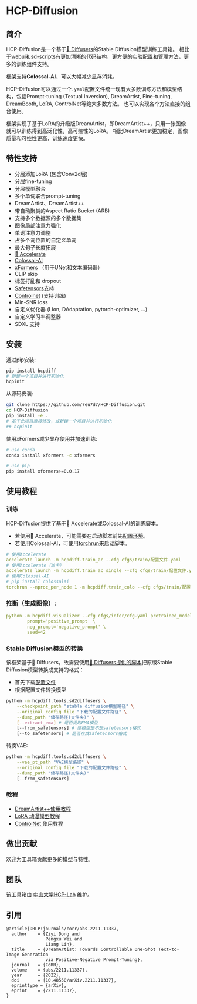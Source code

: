 # HCP-Diffusion

## 简介
HCP-Diffusion是一个基于[🤗 Diffusers](https://github.com/huggingface/diffusers)的Stable Diffusion模型训练工具箱。
相比于[webui](https://github.com/AUTOMATIC1111/stable-diffusion-webui)和[sd-scripts](https://github.com/kohya-ss/sd-scripts)有更加清晰的代码结构，更方便的实验配置和管理方法，更多的训练组件支持。

框架支持**Colossal-AI**，可以大幅减少显存消耗。

HCP-Diffusion可以通过一个```.yaml```配置文件统一现有大多数训练方法和模型结构，包括Prompt-tuning (Textual Inversion), DreamArtist, Fine-tuning, DreamBooth, LoRA, ControlNet等绝大多数方法。
也可以实现各个方法直接的组合使用。

框架实现了基于LoRA的升级版DreamArtist，即DreamArtist++，只用一张图像就可以训练得到高泛化性，高可控性的LoRA。
相比DreamArtist更加稳定，图像质量和可控性更高，训练速度更快。

## 特性支持

* 分层添加LoRA (包含Conv2d层)
* 分层fine-tuning
* 分层模型融合
* 多个单词联合prompt-tuning
* DreamArtist、DreamArtist++
* 带自动聚类的Aspect Ratio Bucket (ARB)
* 支持多个数据源的多个数据集
* 图像局部注意力强化
* 单词注意力调整
* 占多个词位置的自定义单词
* 最大句子长度拓展
* [🤗 Accelerate](https://github.com/huggingface/accelerate)
* [Colossal-AI](https://github.com/hpcaitech/ColossalAI)
* [xFormers](https://github.com/facebookresearch/xformers) （用于UNet和文本编码器）
* CLIP skip
* 标签打乱和 dropout
* [Safetensors](https://github.com/huggingface/safetensors)支持
* [Controlnet](https://github.com/lllyasviel/ControlNet) (支持训练)
* Min-SNR loss
* 自定义优化器 (Lion, DAdaptation, pytorch-optimizer, ...)
* 自定义学习率调整器
* SDXL 支持

## 安装
通过pip安装:
```bash
pip install hcpdiff
# 新建一个项目并进行初始化
hcpinit
```

从源码安装:
```bash
git clone https://github.com/7eu7d7/HCP-Diffusion.git
cd HCP-Diffusion
pip install -e .
# 基于此项目直接修改，或新建一个项目并进行初始化
## hcpinit
```

使用xFormers减少显存使用并加速训练:
```bash
# use conda
conda install xformers -c xformers

# use pip
pip install xformers>=0.0.17
```

## 使用教程

### 训练

HCP-Diffusion提供了基于🤗 Accelerate或Colossal-AI的训练脚本。
+ 若使用🤗 Accelerate，可能需要在启动脚本前先[配置环境](https://github.com/huggingface/accelerate/tree/main#launching-script)。
+ 若使用Colossal-AI，可使用[torchrun](https://pytorch.org/docs/stable/elastic/run.html)来启动脚本。

```yaml
# 使用Accelerate
accelerate launch -m hcpdiff.train_ac --cfg cfgs/train/配置文件.yaml
# 使用Accelerate（单卡）
accelerate launch -m hcpdiff.train_ac_single --cfg cfgs/train/配置文件.yaml
# 使用Colossal-AI
# pip install colossalai
torchrun --nproc_per_node 1 -m hcpdiff.train_colo --cfg cfgs/train/配置文件.yaml
```

### 推断（生成图像）:
```yaml
python -m hcpdiff.visualizer --cfg cfgs/infer/cfg.yaml pretrained_model=pretrained_model_path \
        prompt='positive_prompt' \
        neg_prompt='negative_prompt' \
        seed=42
```

### Stable Diffusion模型的转换
该框架基于🤗 Diffusers，故需要使用[🤗 Diffusers提供的脚本](https://github.com/huggingface/diffusers/blob/main/scripts/convert_original_stable_diffusion_to_diffusers.py)把原版Stable Diffusion模型转换成支持的格式：
+ 首先下载[配置文件](https://huggingface.co/runwayml/stable-diffusion-v1-5/blob/main/v1-inference.yaml)
+ 根据配置文件转换模型

```bash
python -m hcpdiff.tools.sd2diffusers \
    --checkpoint_path "stable diffusion模型路径" \
    --original_config_file "下载的配置文件路径" \
    --dump_path "储存路径(文件夹)" \
    [--extract_ema] # 是否提取EMA模型
    [--from_safetensors] # 原模型是不是safetensors格式
    [--to_safetensors] # 是否存成safetensors格式
```

转换VAE:
```bash
python -m hcpdiff.tools.sd2diffusers \
    --vae_pt_path "VAE模型路径" \
    --original_config_file "下载的配置文件路径" \
    --dump_path "储存路径(文件夹)"
    [--from_safetensors]
```

### 教程
+ [DreamArtist++使用教程](docs/zh_CN/tutorial/DA.md)
+ [LoRA 动漫模型教程](docs/zh_CN/tutorial/lora_anime.md)
+ [ControlNet 使用教程](docs/zh_CN/tutorial/controlnet.md)

## 做出贡献

欢迎为工具箱贡献更多的模型与特性。

## 团队

该工具箱由 [中山大学HCP-Lab](https://www.sysu-hcp.net/) 维护。

## 引用

```
@article{DBLP:journals/corr/abs-2211-11337,
  author    = {Ziyi Dong and
               Pengxu Wei and
               Liang Lin},
  title     = {DreamArtist: Towards Controllable One-Shot Text-to-Image Generation
               via Positive-Negative Prompt-Tuning},
  journal   = {CoRR},
  volume    = {abs/2211.11337},
  year      = {2022},
  doi       = {10.48550/arXiv.2211.11337},
  eprinttype = {arXiv},
  eprint    = {2211.11337},
}
```
